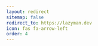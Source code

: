 ```yaml
---
layout: redirect
sitemap: false
redirect_to: https://lazyman.dev
icon: fas fa-arrow-left
order: 4
---
```

